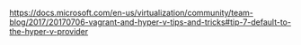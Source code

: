 https://docs.microsoft.com/en-us/virtualization/community/team-blog/2017/20170706-vagrant-and-hyper-v-tips-and-tricks#tip-7-default-to-the-hyper-v-provider
